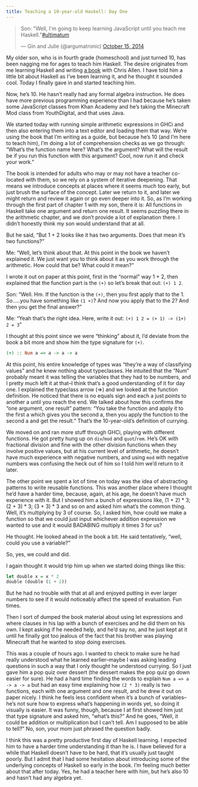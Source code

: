 ```yaml
---
title: Teaching a 10-year-old Haskell: Day One
---
```


<blockquote class="twitter-tweet" data-lang="en"><p lang="en" dir="ltr">Son: &quot;Well, I&#39;m going to keep learning JavaScript until you teach me Haskell.&quot;<a href="https://twitter.com/hashtag/ultimatum?src=hash">#ultimatum</a></p>&mdash; Gin and Julie (@argumatronic) <a href="https://twitter.com/argumatronic/status/522440942918586369">October 15, 2014</a></blockquote>
<script async src="//platform.twitter.com/widgets.js" charset="utf-8"></script>

My older son, who is in fourth grade (homeschool) and just turned 10, has been nagging me for ages to teach him Haskell. The desire originates from me learning Haskell and writing [a book](http://haskellbook.com/) with Chris Allen. I have told him a little bit about Haskell as I’ve been learning it, and he thought it sounded cool. Today I finally gave in and started teaching him.

Now, he’s 10. He hasn’t really had any formal algebra instruction. He does have more previous programming experience than I had because he’s taken some JavaScript classes from Khan Academy and he’s taking the Minecraft Mod class from YouthDigital, and that uses Java.

We started today with running simple arithmetic expressions in GHCi and then also entering them into a text editor and loading them that way. We’re using the book that I’m writing as a guide, but because he’s 10 (and I’m here to teach him), I’m doing a lot of comprehension checks as we go through: “What’s the function name here? What’s the argument? What will the result be if you run this function with this argument? Cool, now run it and check your work.”

The book is intended for adults who may or may not have a teacher co-located with them, so we rely on a system of iterative deepening. That means we introduce concepts at places where it seems much too early, but just brush the surface of the concept. Later we return to it, and later we might return and review it again or go even deeper into it. So, as I’m working through the first part of chapter 1 with my son, there it is: All functions in Haskell take one argument and return one result. It seems puzzling there in the arithmetic chapter, and we don’t provide a lot of explanation there. I didn’t honestly think my son would understand that at all.

But he said, “But 1 + 2 looks like it has two arguments. Does that mean it’s two functions?”

Me: “Well, let’s think about that. At this point in the book we haven’t explained it. We just want you to think about it as you work through the arithmetic. How could that be? What could it mean?”

I wrote it out on paper at this point, first in the “normal” way 1 + 2, then explained that the function part is the `(+)` so let’s break that out: `(+) 1 2`.

Son: “Well. Hm. If the function is the `(+)`, then you first apply that to the 1. So…..you have something like `(1 +)`? And now you apply that to the 2? And then you get the final answer?”

Me: “Yeah that’s the right idea. Here, write it out: `(+) 1 2 = (+ 1) -> (1+)  2 = 3`”

I thought at this point since we were “thinking” about it, I’d deviate from the book a bit more and show him the type signature for `(+)`.

```haskell
(+) :: Num a => a -> a -> a
```

At this point, his entire knowledge of types was “they’re a way of classifying values” and he knew nothing about typeclasses. He intuited that the “Num” probably meant it was telling the variables that they had to be numbers, and I pretty much left it at that–I think that’s a good understanding of it for day one. I explained the typeclass arrow (=>) and we looked at the function definition. He noticed that there is no equals sign and each a just points to another a until you reach the end. We talked about how this confirms the “one argument, one result” pattern: “You take the function and apply it to the first a which gives you the second a, then you apply the function to the second a and get the result.” That’s the 10-year-old’s definition of currying.

We moved on and ran more stuff through GHCi, playing with different functions. He got pretty hung up on `div`/`mod` and `quot`/`rem`. He’s OK with fractional division and fine with the other division functions when they involve positive values, but at his current level of arithmetic, he doesn’t have much experience with negative numbers, and using `mod` with negative numbers was confusing the heck out of him so I told him we’d return to it later.

The other point we spent a lot of time on today was the idea of abstracting patterns to write reusable functions. This was another place where I thought he’d have a harder time, because, again, at his age, he doesn’t have much experience with it. But I showed him a bunch of expressions like, (1 + 2) * 3; (2 + 3) * 3; (3 + 3) * 3 and so on and asked him what’s the common thing. Well, it’s multiplying by 3 of course. So, I asked him, how could we make a function so that we could just input whichever addition expression we wanted to use and it would BADABING multiply it times 3 for us?

He thought. He looked ahead in the book a bit. He said tentatively, “well, could you use a variable?”

So, yes, we could and did.

I again thought it would trip him up when we started doing things like this:

```haskell
let double x = x * 2
double (double (1 + 2))
```

But he had no trouble with that at all and enjoyed putting in ever larger numbers to see if it would noticeably affect the speed of evaluation. Fun times.

Then I sort of dumped the book material about using let expressions and where clauses in his lap with a bunch of exercises and he did them on his own. I kept asking if he needed help, and he’d say no, and he just kept at it until he finally got too jealous of the fact that his brother was playing Minecraft that he wanted to stop doing exercises.

This was a couple of hours ago. I wanted to check to make sure he had really understood what he learned earlier–maybe I was asking leading questions in such a way that I only thought he understood currying. So I just gave him a pop quiz over dessert (the dessert makes the pop quiz go down easier for sure). He had a hard time finding the words to explain `Num a => a -> a -> a` but had an easy time explaining how `(2 * 3)` really is two functions, each with one argument and one result, and he drew it out on paper nicely. I think he feels less confident when it’s a bunch of variables–he’s not sure how to express what’s happening in words yet, so doing it visually is easier. It was funny, though, because I at first showed him just that type signature and asked him, “what’s this?” And he goes, “Well, it could be addition or multiplication but I can’t tell. Am I supposed to be able to tell?” No, son, your mom just phrased the question badly.

I think this was a pretty productive first day of Haskell learning. I expected him to have a harder time understanding it than he is. I have believed for a while that Haskell doesn’t have to be hard, that it’s usually just taught poorly. But I admit that I had some hesitation about introducing some of the underlying concepts of Haskell so early in the book. I’m feeling much better about that after today. Yes, he had a teacher here with him, but he’s also 10 and hasn’t had any algebra yet.